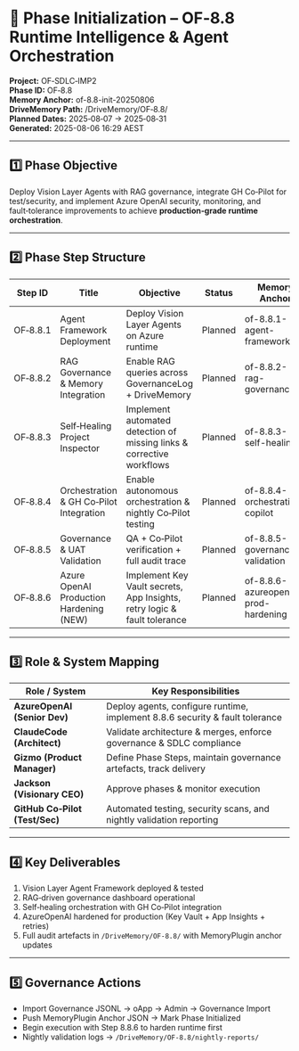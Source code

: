 # 🚀 Phase Initialization – OF‑8.8 Runtime Intelligence & Agent Orchestration

**Project:** OF‑SDLC‑IMP2  
**Phase ID:** OF‑8.8  
**Memory Anchor:** of-8.8-init-20250806  
**DriveMemory Path:** /DriveMemory/OF‑8.8/  
**Planned Dates:** 2025‑08‑07 → 2025‑08‑31  
**Generated:** 2025-08-06 16:29 AEST

---

## 1️⃣ Phase Objective
Deploy Vision Layer Agents with RAG governance, integrate GH Co‑Pilot for test/security, and implement Azure OpenAI security, monitoring, and fault‑tolerance improvements to achieve **production‑grade runtime orchestration**.

---

## 2️⃣ Phase Step Structure

| Step ID      | Title                                       | Objective                                                             | Status   | Memory Anchor                   |
|--------------|---------------------------------------------|-----------------------------------------------------------------------|---------|---------------------------------|
| OF‑8.8.1     | Agent Framework Deployment                  | Deploy Vision Layer Agents on Azure runtime                           | Planned | of-8.8.1-agent-framework         |
| OF‑8.8.2     | RAG Governance & Memory Integration         | Enable RAG queries across GovernanceLog + DriveMemory                  | Planned | of-8.8.2-rag-governance          |
| OF‑8.8.3     | Self‑Healing Project Inspector              | Implement automated detection of missing links & corrective workflows  | Planned | of-8.8.3-self-healing            |
| OF‑8.8.4     | Orchestration & GH Co‑Pilot Integration     | Enable autonomous orchestration & nightly Co‑Pilot testing            | Planned | of-8.8.4-orchestration-copilot   |
| OF‑8.8.5     | Governance & UAT Validation                 | QA + Co‑Pilot verification + full audit trace                         | Planned | of-8.8.5-governance-validation   |
| OF‑8.8.6     | Azure OpenAI Production Hardening (NEW)     | Implement Key Vault secrets, App Insights, retry logic & fault tolerance | Planned | of-8.8.6-azureopenai-prod-hardening |

---

## 3️⃣ Role & System Mapping

| Role / System                 | Key Responsibilities |
|--------------------------------|----------------------|
| **AzureOpenAI (Senior Dev)**    | Deploy agents, configure runtime, implement 8.8.6 security & fault tolerance |
| **ClaudeCode (Architect)**      | Validate architecture & merges, enforce governance & SDLC compliance |
| **Gizmo (Product Manager)**     | Define Phase Steps, maintain governance artefacts, track delivery |
| **Jackson (Visionary CEO)**     | Approve phases & monitor execution |
| **GitHub Co‑Pilot (Test/Sec)**  | Automated testing, security scans, and nightly validation reporting |

---

## 4️⃣ Key Deliverables
1. Vision Layer Agent Framework deployed & tested
2. RAG‑driven governance dashboard operational
3. Self‑healing orchestration with GH Co‑Pilot integration
4. AzureOpenAI hardened for production (Key Vault + App Insights + retries)
5. Full audit artefacts in `/DriveMemory/OF‑8.8/` with MemoryPlugin anchor updates

---

## 5️⃣ Governance Actions
- Import Governance JSONL → oApp → Admin → Governance Import
- Push MemoryPlugin Anchor JSON → Mark Phase Initialized
- Begin execution with Step 8.8.6 to harden runtime first
- Nightly validation logs → `/DriveMemory/OF‑8.8/nightly-reports/`